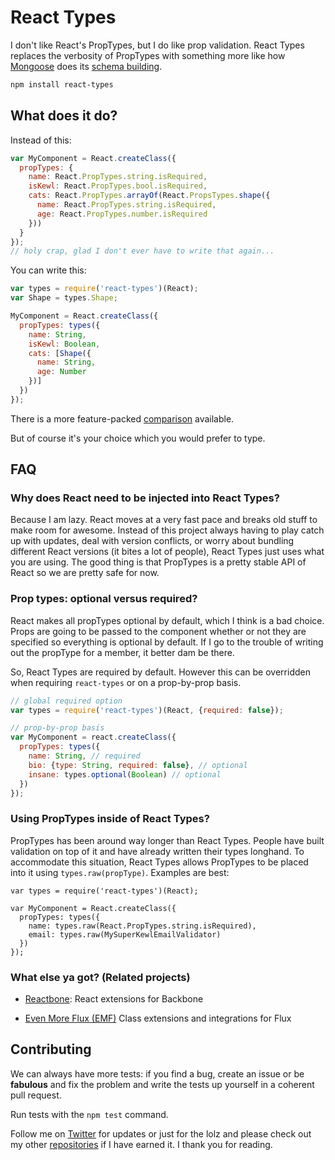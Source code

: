 # React Types

I don't like React's PropTypes, but I do like prop validation. React Types replaces the verbosity of PropTypes with something more like how [Mongoose](https://github.com/Automattic/mongoose) does its [schema building](http://mongoosejs.com/docs/schematypes.html).

```bash
npm install react-types
```

## What does it do?

Instead of this:

```js
var MyComponent = React.createClass({
  propTypes: {
    name: React.PropTypes.string.isRequired,
    isKewl: React.PropTypes.bool.isRequired,
    cats: React.PropTypes.arrayOf(React.PropsTypes.shape({
      name: React.PropTypes.string.isRequired,
      age: React.PropTypes.number.isRequired
    }))
  }
});
// holy crap, glad I don't ever have to write that again...
```

You can write this:

```js
var types = require('react-types')(React);
var Shape = types.Shape;

MyComponent = React.createClass({
  propTypes: types({
    name: String,
    isKewl: Boolean,
    cats: [Shape({
      name: String,
      age: Number
    })]
  })
});
```

There is a more feature-packed [comparison](https://raw.github.com/andrejewski/color-me-shocked/master/comparison.js) available.

But of course it's your choice which you would prefer to type.

## FAQ

### Why does React need to be injected into React Types?

Because I am lazy. React moves at a very fast pace and breaks old stuff to make room for awesome. Instead of this project always having to play catch up with updates, deal with version conflicts, or worry about bundling different React versions (it bites a lot of people), React Types just uses what you are using. The good thing is that PropTypes is a pretty stable API of React so we are pretty safe for now.

### Prop types: optional versus required?

React makes all propTypes optional by default, which I think is a bad choice. Props are going to be passed to the component whether or not they are specified so everything is optional by default. If I go to the trouble of writing out the propType for a member, it better dam be there. 

So, React Types are required by default. However this can be overridden when requiring `react-types` or on a prop-by-prop basis.

```js
// global required option
var types = require('react-types')(React, {required: false});

// prop-by-prop basis
var MyComponent = react.createClass({
  propTypes: types({
    name: String, // required
    bio: {type: String, required: false}, // optional
    insane: types.optional(Boolean) // optional
  })
});
```

### Using PropTypes inside of React Types?

PropTypes has been around way longer than React Types. People have built validation on top of it and have already written their types longhand. To accommodate this situation, React Types allows PropTypes to be placed into it using `types.raw(propType)`. Examples are best:

```
var types = require('react-types')(React);

var MyComponent = React.createClass({
  propTypes: types({
    name: types.raw(React.PropTypes.string.isRequired),
    email: types.raw(MySuperKewlEmailValidator)
  })
});
```

### What else ya got? (Related projects)

- [Reactbone](https://github.com/andrejewski/reactbone): React extensions for Backbone

- [Even More Flux (EMF)](https://github.com/andrejewski/emf) Class extensions and integrations for Flux

## Contributing

We can always have more tests: if you find a bug, create an issue or be **fabulous** and fix the problem and write the tests up yourself in a coherent pull request.

Run tests with the `npm test` command.

Follow me on [Twitter](https://twitter.com/ndrejewski) for updates or just for the lolz and please check out my other [repositories](https://github.com/andrejewski) if I have earned it. I thank you for reading.
 
